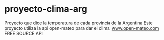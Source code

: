# proyecto-clima-arg
Proyecto que dice la temperatura de cada provincia de la Argentina
Este proyecto utiliza la api open-mateo para dar el clima. www.open-mateo.com FREE SOURCE API
